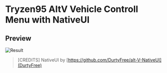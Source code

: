 # Tryzen95 AltV Vehicle Controll Menu with NativeUI


## Preview
![Result](https://imgur.com/a/xbYIC7M)



> [CREDITS]
> NativeUI by [https://github.com/DurtyFree/alt-V-NativeUI](DurtyFree)
